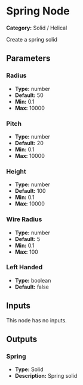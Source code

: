 
# Spring Node

**Category:** Solid / Helical

Create a spring solid

## Parameters


### Radius
- **Type:** number
- **Default:** 50
- **Min:** 0.1
- **Max:** 10000



### Pitch
- **Type:** number
- **Default:** 20
- **Min:** 0.1
- **Max:** 10000



### Height
- **Type:** number
- **Default:** 100
- **Min:** 0.1
- **Max:** 10000



### Wire Radius
- **Type:** number
- **Default:** 5
- **Min:** 0.1
- **Max:** 100



### Left Handed
- **Type:** boolean
- **Default:** false





## Inputs

This node has no inputs.

## Outputs


### Spring
- **Type:** Solid
- **Description:** Spring solid



